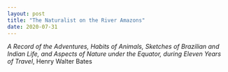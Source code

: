 ```yaml
---
layout: post
title: "The Naturalist on the River Amazons"
date: 2020-07-31
---
```


*A Record of the Adventures, Habits of Animals, Sketches of Brazilian and Indian Life, and Aspects of Nature under the Equator, during Eleven Years of Travel*, Henry Walter Bates
